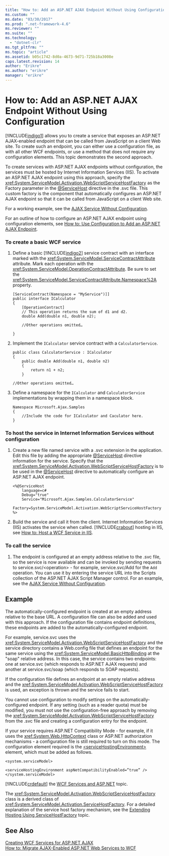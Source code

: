 ```yaml
---
title: "How to: Add an ASP.NET AJAX Endpoint Without Using Configuration | Microsoft Docs"
ms.custom: ""
ms.date: "03/30/2017"
ms.prod: ".net-framework-4.6"
ms.reviewer: ""
ms.suite: ""
ms.technology: 
  - "dotnet-clr"
ms.tgt_pltfrm: ""
ms.topic: "article"
ms.assetid: b05c1742-8d0a-4673-9d71-725b18a3008e
caps.latest.revision: 14
author: "Erikre"
ms.author: "erikre"
manager: "erikre"
---
```

# How to: Add an ASP.NET AJAX Endpoint Without Using Configuration
[!INCLUDE[indigo1](../../../../includes/indigo1-md.md)] allows you to create a service that exposes an ASP.NET AJAX-enabled endpoint that can be called from JavaScript on a client Web site. To create such an endpoint, you can either use a configuration file, as with all other WCF endpoints, or use a method that does not require any configuration elements. This topic demonstrates the second approach.  
  
 To create services with ASP.NET AJAX endpoints without configuration, the services must be hosted by Internet Information Services (IIS). To activate an ASP.NET AJAX endpoint using this approach, specify the <xref:System.ServiceModel.Activation.WebScriptServiceHostFactory> as the Factory parameter in the [@ServiceHost](../../../../docs/framework/configuring-apps/file-schema/wcf-directive/servicehost.md) directive in the .svc file. This custom factory is the component that automatically configures an ASP.NET AJAX endpoint so that it can be called from JavaScript on a client Web site.  
  
 For a working example, see the [AJAX Service Without Configuration](../../../../docs/framework/wcf/samples/ajax-service-without-configuration.md).  
  
 For an outline of how to configure an ASP.NET AJAX endpoint using configuration elements, see [How to: Use Configuration to Add an ASP.NET AJAX Endpoint](../../../../docs/framework/wcf/feature-details/how-to-use-configuration-to-add-an-aspnet-ajax-endpoint.md).  
  
### To create a basic WCF service  
  
1.  Define a basic [!INCLUDE[indigo2](../../../../includes/indigo2-md.md)] service contract with an interface marked with the <xref:System.ServiceModel.ServiceContractAttribute> attribute. Mark each operation with the <xref:System.ServiceModel.OperationContractAttribute>. Be sure to set the <xref:System.ServiceModel.ServiceContractAttribute.Namespace%2A> property.  
  
    ```  
    [ServiceContract(Namespace = "MyService")]]  
    public interface ICalculator  
    {  
        [OperationContract]  
        // This operation returns the sum of d1 and d2.  
        double Add(double n1, double n2);  
  
        //Other operations omitted…  
  
    }  
    ```  
  
2.  Implement the `ICalculator` service contract with a `CalculatorService`.  
  
    ```  
    public class CalculatorService : ICalculator  
    {  
        public double Add(double n1, double n2)  
        {  
            return n1 + n2;  
        }  
  
    //Other operations omitted…  
    ```  
  
3.  Define a namespace for the `ICalculator` and `CalculatorService` implementations by wrapping them in a namespace block.  
  
    ```  
    Namespace Microsoft.Ajax.Samples  
    {  
        //Include the code for ICalculator and Caculator here.  
    }  
    ```  
  
### To host the service in Internet Information Services without configuration  
  
1.  Create a new file named service with a .svc extension in the application. Edit this file by adding the appropriate [@ServiceHost](../../../../docs/framework/configuring-apps/file-schema/wcf-directive/servicehost.md) directive information for the service. Specify that the <xref:System.ServiceModel.Activation.WebScriptServiceHostFactory> is to be used in the [@ServiceHost](../../../../docs/framework/configuring-apps/file-schema/wcf-directive/servicehost.md) directive to automatically configure an ASP.NET AJAX endpoint.  
  
    ```  
    <%@ServiceHost   
        language=c#   
        Debug="true"   
        Service="Microsoft.Ajax.Samples.CalculatorService"  
        Factory=System.ServiceModel.Activation.WebScriptServiceHostFactory  
    %>  
    ```  
  
2.  Build the service and call it from the client. Internet Information Services (IIS) activates the service when called. [!INCLUDE[crabout](../../../../includes/crabout-md.md)] hosting in IIS, see [How to: Host a WCF Service in IIS](../../../../docs/framework/wcf/feature-details/how-to-host-a-wcf-service-in-iis.md).  
  
### To call the service  
  
1.  The endpoint is configured at an empty address relative to the .svc file, so the service is now available and can be invoked by sending requests to service.svc/\<operation> - for example, service.svc/Add for the `Add` operation. You can use it by entering the service URL into the Scripts collection of the ASP.NET AJAX Script Manager control. For an example, see the [AJAX Service Without Configuration](../../../../docs/framework/wcf/samples/ajax-service-without-configuration.md).  
  
## Example  
<!-- TODO: review snippet reference  [!CODE [Microsoft.Win32.RegistryKey#4](Microsoft.Win32.RegistryKey#4)]  -->  
  
 The automatically-configured endpoint is created at an empty address relative to the base URL. A configuration file can also be added and used with this approach. If the configuration file contains endpoint definitions, these endpoints are added to the automatically-configured endpoint.  
  
 For example, service.svc uses the <xref:System.ServiceModel.Activation.WebScriptServiceHostFactory> and the service directory contains a Web.config file that defines an endpoint for the same service using the <xref:System.ServiceModel.BasicHttpBinding> at the "soap" relative address. In this case, the service contains two endpoints: one at service.svc (which responds to ASP.NET AJAX requests) and another at service.svc/soap (which responds to SOAP requests).  
  
 If the configuration file defines an endpoint at an empty relative address and the <xref:System.ServiceModel.Activation.WebScriptServiceHostFactory> is used, an exception is thrown and the service fails to start.  
  
 You cannot use configuration to modify settings on the automatically-configured endpoint. If any setting (such as a reader quota) must be modified, you must not use the configuration-free approach by removing the <xref:System.ServiceModel.Activation.WebScriptServiceHostFactory> from the .svc file and creating a configuration entry for the endpoint.  
  
 If your service requires ASP.NET Compatibility Mode - for example, if it uses the <xref:System.Web.HttpContext> class or ASP.NET authorization mechanisms - a configuration file is still required to turn on this mode. The configuration element required is the [\<serviceHostingEnvironment>](../../../../docs/framework/configuring-apps/file-schema/wcf/servicehostingenvironment.md) element, which must be added as follows.  
  
 `<system.serviceModel>`  
  
 `<serviceHostingEnvironment aspNetCompatibilityEnabled=”true” /> </system.serviceModel>`  
  
 [!INCLUDE[crdefault](../../../../includes/crdefault-md.md)] the [WCF Services and ASP.NET](../../../../docs/framework/wcf/feature-details/wcf-services-and-aspnet.md) topic.  
  
 The <xref:System.ServiceModel.Activation.WebScriptServiceHostFactory> class is a derived class of <xref:System.ServiceModel.Activation.ServiceHostFactory>. For a detailed explanation of the service host factory mechanism, see the [Extending Hosting Using ServiceHostFactory](../../../../docs/framework/wcf/extending/extending-hosting-using-servicehostfactory.md) topic.  
  
## See Also  
 [Creating WCF Services for ASP.NET AJAX](../../../../docs/framework/wcf/feature-details/creating-wcf-services-for-aspnet-ajax.md)   
 [How to: Migrate AJAX-Enabled ASP.NET Web Services to WCF](../../../../docs/framework/wcf/feature-details/how-to-migrate-ajax-enabled-aspnet-web-services-to-wcf.md)